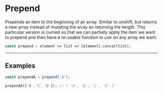 # Prepend

Prepends an item to the beginning of an array.  Similar to unshift, but returns a new array instead of mutating the array an returning the length.  This particular version is curried so that we can partially apply the item we want to prepend and then have a re-usable function to use on any array we want.

```js
const prepend = element => list => [element].concat(list);
```

---

## Examples

```js
const prependA = prepend('A');

prependA(['B','C','D']); // [ 'A', 'B', 'C', 'D' ]
```